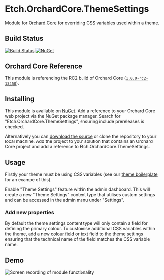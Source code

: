 # Etch.OrchardCore.ThemeSettings

Module for [Orchard Core](https://github.com/OrchardCMS/OrchardCore) for overriding CSS variables used within a theme.

## Build Status

[![Build Status](https://secure.travis-ci.org/etchuk/Etch.OrchardCore.ThemeSettings.png?branch=master)](http://travis-ci.org/etchuk/Etch.OrchardCore.ThemeSettings) [![NuGet](https://img.shields.io/nuget/v/Etch.OrchardCore.ThemeSettings.svg)](https://www.nuget.org/packages/Etch.OrchardCore.ThemeSettings)

## Orchard Core Reference

This module is referencing the RC2 build of Orchard Core ([`1.0.0-rc2-13450`](https://www.nuget.org/packages/OrchardCore.Module.Targets/1.0.0-rc2-13450)).

## Installing

This module is available on [NuGet](https://www.nuget.org/packages/Etch.OrchardCore.ThemeSettings). Add a reference to your Orchard Core web project via the NuGet package manager. Search for "Etch.OrchardCore.ThemeSettings", ensuring include prereleases is checked.

Alternatively you can [download the source](https://github.com/etchuk/Etch.OrchardCore.ThemeSettings/archive/master.zip) or clone the repository to your local machine. Add the project to your solution that contains an Orchard Core project and add a reference to Etch.OrchardCore.ThemeSettings.

## Usage

Firstly your theme must be using CSS variables (see our [theme boilerplate](https://github.com/EtchUK/Etch.OrchardCore.ThemeBoilerplate) for an exampe of this).

Enable "Theme Settings" feature within the admin dashboard. This will create a new "Theme Settings" content type that utilises custom settings and can be accessed in the admin menu under "Settings".

### Add new properties

By default the theme settings content type will only contain a field for defining the primary colour. To customise additional CSS variables within the theme, add a new [colour field](https://github.com/EtchUK/Etch.OrchardCore.Fields#colour) or text field to the theme settings ensuring that the technical name of the field matches the CSS variable name.

## Demo

![Screen recording of module functionality](https://github.com/etchuk/Etch.OrchardCore.ThemeSettings/raw/master/docs/demo-theme-settings.gif)
